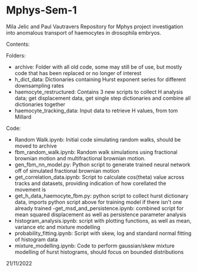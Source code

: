 # Mphys-Sem-1
Mila Jelic and Paul Vautravers
Repository for Mphys project investigation into anomalous transport of haemocytes in drosophila embryos.

Contents:

Folders:

- archive: Folder with all old code, some may still be of use, but mostly code that has been replaced or no longer of interest
- h_dict_data: Dictionaries containing Hurst exponent series for different downsampling rates
- haemocyte_restructured: Contains 3 new scripts to collect H analysis data; get displacement data, get single step dictionaries and combine all dictionaries together
- haemocyte_tracking_data: Input data to retrieve H values, from tom Millard

Code:

- Random Walk.ipynb: Initial code simulating random walks, should be moved to archive 
- fbm_random_walk.ipynb: Random walk simulations using fractional brownian motion and multifractional brownian motion.
- gen_fbm_nn_model.py: Python script to generate trained neural network off of simulated fractional brownian motion
- get_correlation_data.ipynb: Script to calculate cos(theta) value across tracks and datasets, providing indication of how corellated the movement is
- get_h_data_haemocyte_fbm.py: python script to collect hurst dictionary data, imports python script above for training model if there isn't one already trained
-get_msd_and_persistence.ipynb: combined script for mean squared displacement as well as persistence parameter analysis 
- histogram_analysis.ipynb: script with plotting functions, as well as mean, variance etc and mixture modelling
- probability_fitting.ipynb: Script with skew, log and standard normal fitting of histogram data
- mixture_modelling.ipynb: Code to perform gaussian/skew mixture modelling of hurst histograms, should focus on bounded distributions

21/11/2022
